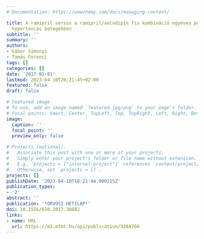 ```yaml
---
# Documentation: https://wowchemy.com/docs/managing-content/

title: A ramipril versus a ramipril/amlodipin fix kombináció egyéves perzisztenciája
  hypertoniás betegekben
subtitle: ''
summary: ''
authors:
- Gábor Simonyi
- Tamás Ferenci
tags: []
categories: []
date: '2017-01-01'
lastmod: 2023-04-10T20:21:45+02:00
featured: false
draft: false

# Featured image
# To use, add an image named `featured.jpg/png` to your page's folder.
# Focal points: Smart, Center, TopLeft, Top, TopRight, Left, Right, BottomLeft, Bottom, BottomRight.
image:
  caption: ''
  focal_point: ''
  preview_only: false

# Projects (optional).
#   Associate this post with one or more of your projects.
#   Simply enter your project's folder or file name without extension.
#   E.g. `projects = ["internal-project"]` references `content/project/deep-learning/index.md`.
#   Otherwise, set `projects = []`.
projects: []
publishDate: '2023-04-10T18:21:44.900215Z'
publication_types:
- '2'
abstract: ''
publication: '*ORVOSI HETILAP*'
doi: 10.1556/650.2017.30882
links:
- name: URL
  url: https://m2.mtmt.hu/api/publication/3268766
---
```

